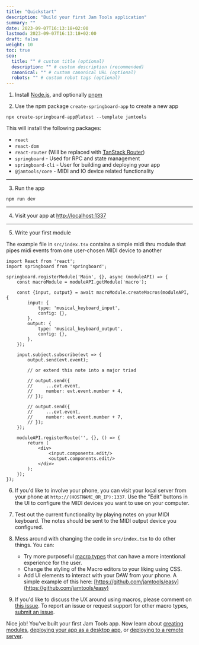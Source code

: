 ```yaml
---
title: "Quickstart"
description: "Build your first Jam Tools application"
summary: ""
date: 2023-09-07T16:13:18+02:00
lastmod: 2023-09-07T16:13:18+02:00
draft: false
weight: 10
toc: true
seo:
  title: "" # custom title (optional)
  description: "" # custom description (recommended)
  canonical: "" # custom canonical URL (optional)
  robots: "" # custom robot tags (optional)
---
```


1. Install [Node.js](https://nodejs.org/en/download/), and optionally [pnpm](https://pnpm.io/installation)

2. Use the npm package `create-springboard-app` to create a new app

```shell
npx create-springboard-app@latest --template jamtools
```

This will install the following packages:

- `react`
- `react-dom`
- `react-router` (Will be replaced with [TanStack Router](https://tanstack.com/router/latest))
- `springboard` - Used for RPC and state management
- `springboard-cli` - User for building and deploying your app
- `@jamtools/core` - MIDI and IO device related functionality

---

3. Run the app

```shell
npm run dev
```

---

4. Visit your app at [http://localhost:1337](http://localhost:1337)

---

5. Write your first module

The example file in `src/index.tsx` contains a simple midi thru module that pipes midi events from one user-chosen MIDI device to another

```tsx
import React from 'react';
import springboard from 'springboard';

springboard.registerModule('Main', {}, async (moduleAPI) => {
    const macroModule = moduleAPI.getModule('macro');

    const {input, output} = await macroModule.createMacros(moduleAPI, {
        input: {
            type: 'musical_keyboard_input',
            config: {},
        },
        output: {
            type: 'musical_keyboard_output',
            config: {},
        },
    });

    input.subject.subscribe(evt => {
        output.send(evt.event);

        // or extend this note into a major triad

        // output.send({
        //     ...evt.event,
        //     number: evt.event.number + 4,
        // });

        // output.send({
        //     ...evt.event,
        //     number: evt.event.number + 7,
        // });
    });

    moduleAPI.registerRoute('', {}, () => {
        return (
            <div>
                <input.components.edit/>
                <output.components.edit/>
            </div>
        );
    });
});
```

6. If you'd like to involve your phone, you can visit your local server from your phone at `http://(HOSTNAME_OR_IP):1337`. Use the "Edit" buttons in the UI to configure the MIDI devices you want to use on your computer.

7. Test out the current functionality by playing notes on your MIDI keyboard. The notes should be sent to the MIDI output device you configured.

8. Mess around with changing the code in `src/index.tsx` to do other things. You can:
    - Try more purposeful [macro types](/docs/jamtools/midi/macros) that can have a more intentional experience for the user.
    - Change the styling of the Macro editors to your liking using CSS.
    - Add UI elements to interact with your DAW from your phone. A simple example of this here: [https://github.com/jamtools/easy](https://github.com/jamtools/easy)

9. If you'd like to discuss the UX around using macros, please comment on [this issue](https://github.com/jamtools/jamtools/issues/24). To report an issue or request support for other macro types, [submit an issue](https://github.com/jamtools/jamtools/issues/new).

Nice job! You've built your first Jam Tools app. Now learn about [creating modules](/docs/springboard/module-development), [deploying your app as a desktop app](/docs/springboard/platforms/desktop-app), or [deploying to a remote server](/docs/springboard/platforms/node-server).
